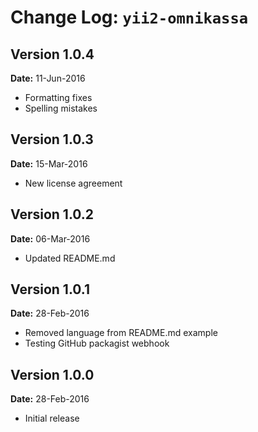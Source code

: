 Change Log: `yii2-omnikassa`
============================

## Version 1.0.4

**Date:** 11-Jun-2016

- Formatting fixes
- Spelling mistakes


## Version 1.0.3

**Date:** 15-Mar-2016

- New license agreement


## Version 1.0.2

**Date:** 06-Mar-2016

- Updated README.md


## Version 1.0.1

**Date:** 28-Feb-2016

- Removed language from README.md example
- Testing GitHub packagist webhook


## Version 1.0.0

**Date:** 28-Feb-2016

- Initial release
